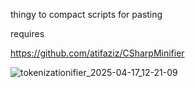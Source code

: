 thingy to compact scripts for pasting

requires

https://github.com/atifaziz/CSharpMinifier

![tokenizationifier_2025-04-17_12-21-09](https://github.com/user-attachments/assets/7b4b78f3-0b33-4715-8678-c47bb0fe5846)
